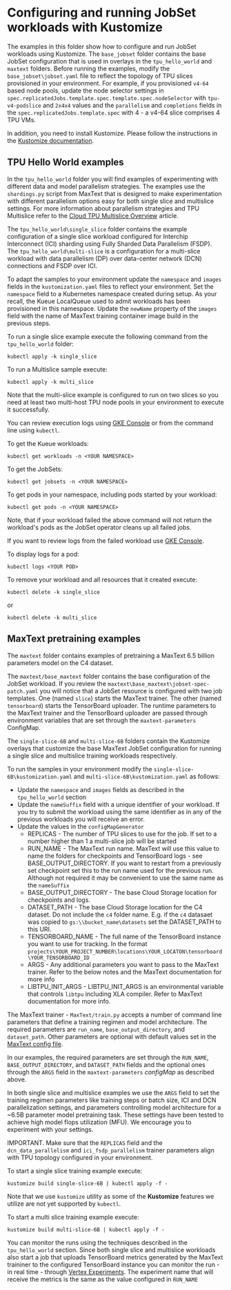 # Configuring and running JobSet workloads with Kustomize


The examples in this folder show how to configure and run JobSet workloads using Kustomize. The `base_jobset` folder contains the base JobSet configuration that is used in overlays in the `tpu_hello_world` and `maxtext` folders.
Before running the examples, modify the `base_jobset\jobset.yaml` file to reflect the topology of TPU slices provisioned in your environment. For example, if you provisioned `v4-64` based node pools, update the node selector settings in  `spec.replicatedJobs.template.spec.template.spec.nodeSelector` with `tpu-v4-podslice` and `2x4x4` values and the `parallelism` and `completions` fields in the `spec.replicatedJobs.template.spec` with 4 - a v4-64 slice comprises 4 TPU VMs.

In addition, you need to install Kustomize. Please follow the instructions in the [Kustomize documentation](https://kubectl.docs.kubernetes.io/installation/kustomize/).


## TPU Hello World examples

In the `tpu_hello_world` folder you will find examples of experimenting with different data and model parallelism strategies. The examples use the `shardings.py` script from MaxText that is designed to make experimentation with different parallelism options easy for both single slice and multislice settings. For more information about parallelism strategies and TPU Multislice refer to the [Cloud TPU Multislice Overview](https://cloud.google.com/tpu/docs/multislice-introduction) article.

The `tpu_hello_world\single_slice` folder contains the example configuration of a single slice workload configured for  Interchip Interconnect (ICI) sharding using Fully Sharded Data Parallelism (FSDP). The `tpu_hello_world\multi-slice` is a configuration for a multi-slice workload with data parallelism (DP) over data-center network (DCN) connections and FSDP over ICI.

To adapt the samples to your environment update the `namespace` and `images` fields in the `kustomization.yaml` files to reflect your environment. Set the `namespace` field to a Kubernetes namespace created during setup. As your recall, the Kueue LocalQueue used to admit workloads has been provisioned in this namespace. Update the `newName` property of the `images` field with the name of MaxText training container image build in the previous steps.

To run a single slice example execute the following command from the `tpu_hello_world` folder:

```
kubectl apply -k single_slice
```

To run a Multislice sample execute:

```
kubectl apply -k multi_slice
```

Note that the multi-slice example is configured to run on two slices so you need at least two multi-host TPU node pools in your environment to execute it successfully.

You can review execution logs using [GKE Console](https://console.cloud.google.com/kubernetes/workload/overview) or from the command line using `kubectl`.

To get the Kueue workloads:

```
kubectl get workloads -n <YOUR NAMESPACE>
```

To get the JobSets:

```
kubectl get jobsets -n <YOUR NAMESPACE>
```

To get pods in your namespace, including pods started by your workload:

```
kubectl get pods -n <YOUR NAMESPACE>
```

Note, that if your workload failed the above command will not return the workload's pods as the JobSet operator cleans up all failed jobs.

If you want to review logs from the failed workload use [GKE Console](https://console.cloud.google.com/kubernetes/workload/overview).

To display logs for a pod:

```
kubectl logs <YOUR POD>
```

To remove your workload and all resources that it created execute:

```
kubectl delete -k single_slice
```

or

```
kubectl delete -k multi_slice
```

## MaxText pretraining examples

The `maxtext` folder contains examples of pretraining a MaxText 6.5 billion parameters model on the C4 dataset.

The `maxtext/base_maxtext` folder contains the base configuration of the JobSet workload. If you review the `maxtext\base_maxtext\jobset-spec-patch.yaml` you will notice that a JobSet resource is configured with two job templates. One (named `slice`) starts the MaxText trainer. The other (named `tensorboard`) starts the TensorBoard uploader. The runtime parameters to the MaxText trainer and the TensorBoard uploader are passed through environment variables that are set through the `maxtext-parameters` ConfigMap.

The `single-slice-6B` and `multi-slice-6B` folders contain the Kustomize overlays that customize the base MaxText JobSet configuration for running a single slice and multislice training workloads respectively.

To run the samples in your environment modify the `single-slice-6B\kustomization.yaml` and `multi-slice-6B\kustomization.yaml` as follows:

- Update the `namespace` and `images` fields as described in the `tpu_hello_world` section
- Update the `nameSuffix` field with a unique identifier of your workload. If you try to submit the workload using the same identifier as in any of the previous workloads you will receive an error.
- Update the values in the `configMapGenerator` 
  - REPLICAS - The number of TPU slices to use for the job. If set to a number higher than 1 a multi-slice job will be started
  - RUN_NAME - The MaxText run name. MaxText will use this value to name the folders for checkpoints and TensorBoard logs - see BASE_OUTPUT_DIRECTORY. If you want to restart from a previously set checkpoint set this to the run name used for the previous run. Although not required it may be convenient to use the same name as the `nameSuffix`
  - BASE_OUTPUT_DIRECTORY - The base Cloud Storage location for checkpoints and logs.
  - DATASET_PATH - The base Cloud Storage location for the C4 dataset. Do not include the `c4` folder name. E.g. if the `c4` datasaet was copied to `gs:\\bucket_name\datasets` set the DATASET_PATH to this URI.
  - TENSORBOARD_NAME - The full name of the TensorBoard instance you want to use for tracking. In the format `projects\YOUR_PROJECT_NUMBER\locations\YOUR_LOCATON\tensorboard\YOUR_TENSORBOARD_ID`
  - ARGS - Any additional parameters you want to pass to the MaxText trainer. Refer to the below notes and the MaxText documentation for more info
  - LIBTPU_INIT_ARGS - LIBTPU_INIT_ARGS is an environmental variable that controls `libtpu` including XLA compiler. Refer to MaxText documentation for more info.


The MaxText trainer - `MaxText/train.py` accepts a number of command line parameters that define a training regimen and model architecture. The required parameters are `run_name`, `base_output_directory`, and `dataset_path`. Other parameters are optional with default values set in the [MaxText config file](https://github.com/google/maxtext/blob/main/MaxText/configs/base.yml). 

In our examples, the required parameters are set through the `RUN_NAME`, `BASE_OUTPUT_DIRECTORY`, and `DATASET_PATH` fields and the optional ones through the `ARGS` field in the `maxtext-parameters` *configMap* as described above. 

In both single slice and multislice examples we use the `ARGS` field to set the training regimen parameters like training steps or batch size,  ICI and DCN parallelization settings, and parameters controlling model architecture for a ~6.5B parameter model pretraining task. These settings have been tested to achieve high model flops utilization (MFU). We encourage you to experiment with your settings.

IMPORTANT. Make sure that the `REPLICAS` field and the `dcn_data_parallelism` and `ici_fsdp_parallelism` trainer parameters align with TPU topology configured in your environment.

To start a single slice training example execute:

```
kustomize build single-slice-6B | kubectl apply -f -

```

Note that we use `kustomize` utility as some of the **Kustomize** features we utilize are not yet supported by `kubectl`.

To start a multi slice training example execute:

```
kustomize build multi-slice-6B | kubectl apply -f -
```

You can monitor the runs using the techniques described in the `tpu_hello_world` section. Since both single slice and multislice workloads also start a job that uploads TensorBoard metrics generated by the MaxText traininer to the configured TensorBoard instance you can monitor the run - in real time - through [Vertex Experiments](https://console.cloud.google.com/vertex-ai/experiments/experiments). The experiment name that will receive the metrics is the same as the value configured in `RUN_NAME`








